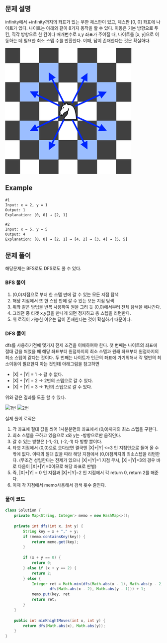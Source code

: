 ## 문제 설명

infinity에서 +infinity까지의 좌표가 있는 무한 체스판이 있고, 체스판 [0, 0] 좌표에 나이트가 있다.
나이트는 아래와 같이 8가지 동작을 할 수 있다. 이동은 기본 방향으로 두 칸, 직각 방향으로 한 칸이다
매개변수로 x,y 좌표가 주어질 때, 나이트를 [x, y]으로 이동하는 데 필요한 최소 스텝 수를 반환한다. 이때, 답이 존재한다는 것은 확실하다.

![knight](./knight.png)

## Example

```
#1
Input: x = 2, y = 1
Output: 1
Explanation: [0, 0] → [2, 1]
```

```
#2
Input: x = 5, y = 5
Output: 4
Explanation: [0, 0] → [2, 1] → [4, 2] → [3, 4] → [5, 5]
```

## 문제 풀이

해당문제는 BFS로도 DFS로도 풀 수 있다.

### BFS 풀이

1. (0,0)지점으로 부터 한 스텝 만에 갈 수 있는 모든 지점 탐색
2. 해당 지점에서 또 한 스텝 만에 갈 수 있는 모든 지점 탐색
3. 위와 같은 방법을 반복 사용하여 원을 그리 듯 (0,0)에서부터 전체 탐색을 해나간다.
4. 그러던 중 타겟 x,y값을 만나게 되면 정지하고 총 스텝을 리턴한다.
5. 위 로직이 가능한 이유는 답이 존재한다는 것이 확실하기 때문이다.

### DFS 풀이

dfs를 사용하기전에 몇가지 전제 조건을 이해하여야 한다. 첫 번째는 나이트의 좌표에 절대 값을 씌었을 때 해당 좌표부터 원점까지의 최소 스텝과 원래 좌표부터 원점까지의 최소 스텝이 같다는 것이다. 두 번째는
나이트가 인근의 좌표에 가기위해서 각 몇번의 최소이동이 필요한지 아는 것인데 아래그림을 참고하면

- |X| + |Y| = 1 -> 갈 수 없다.
- |X| + |Y| = 2 -> 2번의 스텝으로 갈 수 있다.
- |X| + |Y| = 3 -> 1번의 스텝으로 갈 수 있다.

위와 같은 결과를 도출 할 수 있다.

![1번](./1번.png)
![2번](./2번.png)

실제 풀이 로직은

1. 각 좌표에 절대 값을 씌어 1사분분면의 좌표에서 (0,0)까지의 최소 스텝을 구한다.
2. 최소 스텝을 구하고 있음으로 x와 y는 -방향으로만 움직인다.
3. 갈 수 있는 방향은 (-1,-2), (-2,-1) 다 방향 뿐이다.
4. 타겟 지점에서 (0,0)으로 오다보면 결국엔 |X|+|Y| <=3 인 지점안으로 들어 올 수 밖에 없다. 이때의 절대 값을 따라 해당 지점에서 (0,0)점까지의 최소스텝을 리턴한다. (무조건 성립한다는 전제가 있으니 |X|+|Y|=1 지점 무시, |X|+|Y|=3의 경우 바로 다음이 |X|+|Y|=0이므로 해당 좌표로 판별)
5. 즉, |X|+|Y| = 0 인 지점과 |X|+|Y|=2 인 지점에서 각 return 0, return 2를 해준다.
6. 이때 각 지점에서 memo사용해서 검색 횟수 줄인다.

### 풀이 코드

```java
class Solution {
    private Map<String, Integer> memo = new HashMap<>();

    private int dfs(int x, int y) {
        String key = x + "," + y;
        if (memo.containsKey(key)) {
            return memo.get(key);
        }

        if (x + y == 0) {
            return 0;
        } else if (x + y == 2) {
            return 2;
        } else {
            Integer ret = Math.min(dfs(Math.abs(x - 1), Math.abs(y - 2)),
                    dfs(Math.abs(x - 2), Math.abs(y - 1))) + 1;
            memo.put(key, ret
            return ret;
        }
    }

    public int minKnightMoves(int x, int y) {
        return dfs(Math.abs(x), Math.abs(y));
    }
}
```
